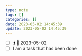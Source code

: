 ```yaml
---
type: note
tags: []
categories: []
date: 2023-05-02 14:45:39
update: 2023-05-02 14:45:39
---
```


- [ ] ⏫ 📅 2023-05-02
- [ ] I am a task that has been done
